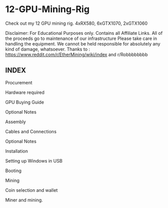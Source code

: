 # 12-GPU-Mining-Rig
Check out my 12 GPU mining rig. 4xRX580, 6xGTX1070, 2xGTX1060



Disclaimer: 
For Educational Purposes only. 
Contains all Affiliate Links. All of the proceeds go to maintenance of our infrastructure
Please take care in handling the equipment. We cannot be held responsible for absolutely any kind of damage, whatsoever.
Thanks to : https://www.reddit.com/r/EtherMining/wiki/index and r/Robbbbbbbb


## INDEX 
Procurement

Hardware required

GPU Buying Guide

Optional Notes

Assembly

Cables and Connections

Optional Notes

Installation

Setting up Windows in USB

Booting

Mining

Coin selection and wallet

Miner and mining.


